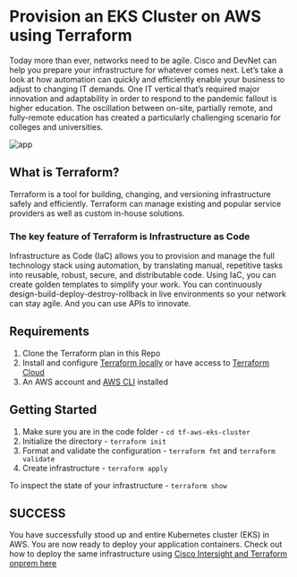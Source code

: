 # Provision an EKS Cluster on AWS using Terraform

Today more than ever, networks need to be agile. Cisco and DevNet can help you prepare your infrastructure for whatever comes next.
Let’s take a look at how automation can quickly and efficiently enable your business to adjust to changing IT demands. 
One IT vertical that’s required major innovation and adaptability in order to respond to the pandemic fallout is higher education. 
The oscillation between on-site, partially remote, and fully-remote education has created a particularly challenging scenario for colleges and universities.



![app](assets/devnet.gif)


## What is Terraform?
Terraform is a tool for building, changing, and versioning infrastructure safely and efficiently. Terraform can manage existing and popular service providers as well as custom in-house solutions.

### The key feature of Terraform is Infrastructure as Code
Infrastructure as Code (IaC) allows you to provision and manage the full technology stack using automation, by translating manual, repetitive tasks into reusable, robust, secure, and distributable code. Using IaC, you can create golden templates to simplify your work. You can continuously design-build-deploy-destroy-rollback in live environments so your network can stay agile. And you can use APIs to innovate. 
## Requirements

1. Clone the Terraform plan in this Repo
2. Install and configure [Terraform locally](https://learn.hashicorp.com/tutorials/terraform/install-cli) or have access to [Terraform Cloud](https://www.hashicorp.com/products/terraform)
3. An AWS account and [AWS CLI](https://docs.aws.amazon.com/cli/latest/userguide/cli-chap-install.html) installed


## Getting Started
1. Make sure you are in the code folder - `cd tf-aws-eks-cluster`
2. Initialize the directory - `terraform init`
3. Format and validate the configuration - `terraform fmt` and `terraform validate`
4. Create infrastructure - `terraform apply` 

To inspect the state of your infrastructure - `terraform show`

## SUCCESS
You have successfully stood up and entire Kubernetes cluster (EKS) in AWS. 
You are now ready to deploy your application containers.
Check out how to deploy the same infrastructure using [Cisco Intersight and Terraform onprem here](https://github.com/prathjan/iks-intersight-terraform)